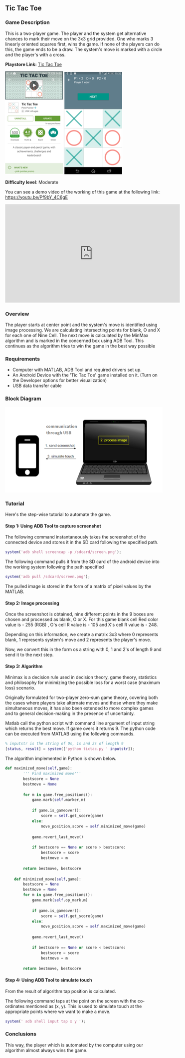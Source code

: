 ## Tic Tac Toe


### Game Description

This is a two-player game. The player and the system get alternative chances to mark their move on the 3x3 grid provided. One who marks 3 linearly oriented squares first, wins the game. If none of the players can do this, the game ends to be a draw. The system's move is marked with a circle and the player's with a cross.

**Playstore Link:** [Tic Tac Toe](https://play.google.com/store/apps/details?id=com.pinkpointer.tictactoe&hl=en)

![Playstore](/Images/tttps.png) 
![Image](/Images/tttim.png)

**Difficulty level**: Moderate

You can see a demo video of the working of this game at the following link: https://youtu.be/Pf9bY_4C6gE

<div class="row" style="text-align:center;">
    <iframe width="560" height="315" src="https://www.youtube.com/embed/Pf9bY_4C6gE" frameborder="0" allowfullscreen></iframe>
</div> 

### Overview

The player starts at center point and the system's move is identified using image processing. We are calculating intersecting points for blank, O and X for each one of Nine Cell. The next move is calculated by the MinMax algorithm and is marked in the concerned box using ADB Tool. This continues as the algorithm tries to win the game in the best way possible


### Requirements
- Computer with MATLAB, ADB Tool and required drivers set up.
- An Android Device with the 'Tic Tac Toe' game installed on it. (Turn on the Developer options for better visualization)
- USB data transfer cable

### Block Diagram

![BlockDiagram](/Images/BlockDiagram.png)

### Tutorial

Here's the step-wise tutorial to automate the game.

#### Step 1: Using ADB Tool to capture screenshot

The following command instantaneously takes the screenshot of the connected device and stores it in the SD card following the specified path.
  
```MATLAB
system('adb shell screencap -p /sdcard/screen.png');
```

The following command pulls it from the SD card of the android device into the working system following the path specified

```MATLAB
system('adb pull /sdcard/screen.png');
```
  
The pulled image is stored in the form of a matrix of pixel values by the MATLAB.
                
                
#### Step 2: Image processing

Once the screenshot is obtained, nine different points in the 9 boxes are chosen and processed as blank, O or X. For this game blank cell Red color value is - 255 (RGB) , O's cell R value is - 105 and X's cell R value is - 248.

Depending on this information, we create a matrix 3x3 where 0 represents blank, 1 represents system's move and 2 represents the player's move.

Now, we convert this in the form os a string with 0, 1 and 2's of length 9 and send it to the next step.

#### Step 3: Algorithm

Minimax is a decision rule used in decision theory, game theory, statistics and philosophy for minimizing the possible loss for a worst case (maximum loss) scenario. 

Originally formulated for two-player zero-sum game theory, covering both the cases where players take alternate moves and those where they make simultaneous moves, it has also been extended to more complex games and to general decision-making in the presence of uncertainty.

Matlab call the python script with command line argument of input string which returns the best move. If game overs it returns 9. The python code can be executed from MATLAB using the following commands.

```MATLAB
% inputstr is the string of 0s, 1s and 2s of length 9
[status, result] = system(['python tictac.py ' inputstr]);
``` 

The algorithm implemented in Python is shown below.

```python
def maximized_move(self,game):
        ''' Find maximized move'''    
        bestscore = None
        bestmove = None

        for m in game.free_positions():
            game.mark(self.marker,m)
        
            if game.is_gameover():
                score = self.get_score(game)
            else:
                move_position,score = self.minimized_move(game)
        
            game.revert_last_move()
            
            if bestscore == None or score > bestscore:
                bestscore = score
                bestmove = m

        return bestmove, bestscore

    def minimized_move(self,game):
        bestscore = None
        bestmove = None
        for m in game.free_positions():
            game.mark(self.op_mark,m)
        
            if game.is_gameover():
                score = self.get_score(game)
            else:
                move_position,score = self.maximized_move(game)
        
            game.revert_last_move()
            
            if bestscore == None or score < bestscore:
                bestscore = score
                bestmove = m

        return bestmove, bestscore
```

#### Step 4: Using ADB Tool to simulate touch

From the result of algorithm tap position is calculated.

The following command taps at the point on the screen with the co-ordinates mentioned as (x, y). This is used to simulate touch at the appropriate points where we want to make a move.

```MATLAB
system(' adb shell input tap x y ');
```

### Conclusions

This way, the player which is automated by the computer using our algorithm almost always wins the game.